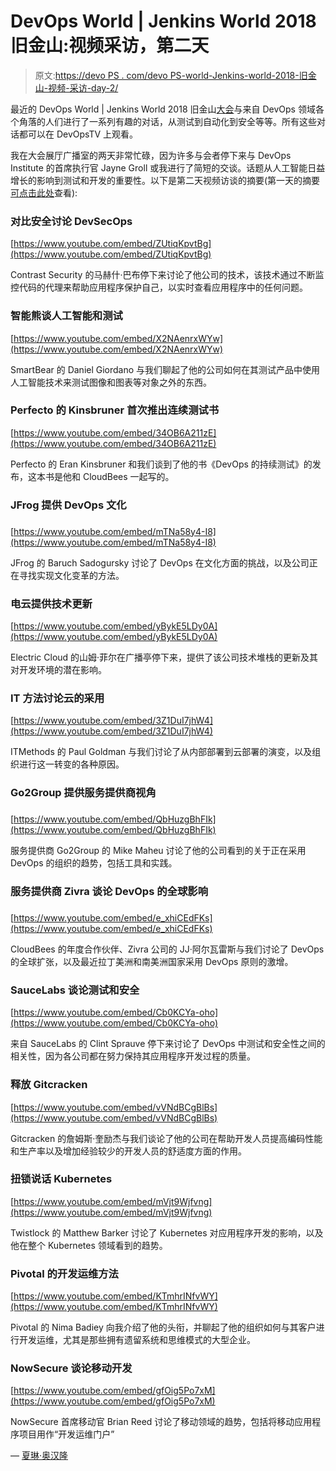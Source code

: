 # DevOps World | Jenkins World 2018 旧金山:视频采访，第二天

> 原文:[https://devo PS . com/devo PS-world-Jenkins-world-2018-旧金山-视频-采访-day-2/](https://devops.com/devops-world-jenkins-world-2018-san-francisco-video-interviews-day-2/)

最近的 DevOps World | Jenkins World 2018 旧金山[大会](https://www.cloudbees.com/devops-world/san-francisco)与来自 DevOps 领域各个角落的人们进行了一系列有趣的对话，从测试到自动化到安全等等。所有这些对话都可以在 DevOpsTV 上观看。

我在大会展厅广播室的两天非常忙碌，因为许多与会者停下来与 DevOps Institute 的首席执行官 Jayne Groll 或我进行了简短的交谈。话题从人工智能日益增长的影响到测试和开发的重要性。以下是第二天视频访谈的摘要(第一天的摘要[可点击此处](https://devops.com/devops-world-jenkins-world-2018-san-francisco-video-interviews-day-1/)查看):

### 对比安全讨论 DevSecOps

[https://www.youtube.com/embed/ZUtiqKpvtBg](https://www.youtube.com/embed/ZUtiqKpvtBg)

Contrast Security 的马赫什·巴布停下来讨论了他公司的技术，该技术通过不断监控代码的代理来帮助应用程序保护自己，以实时查看应用程序中的任何问题。

### 智能熊谈人工智能和测试

[https://www.youtube.com/embed/X2NAenrxWYw](https://www.youtube.com/embed/X2NAenrxWYw)

SmartBear 的 Daniel Giordano 与我们聊起了他的公司如何在其测试产品中使用人工智能技术来测试图像和图表等对象之外的东西。

### Perfecto 的 Kinsbruner 首次推出连续测试书

[https://www.youtube.com/embed/34OB6A211zE](https://www.youtube.com/embed/34OB6A211zE)

Perfecto 的 Eran Kinsbruner 和我们谈到了他的书《DevOps 的持续测试》的发布，这本书是他和 CloudBees 一起写的。

### JFrog 提供 DevOps 文化

### 

[https://www.youtube.com/embed/mTNa58y4-I8](https://www.youtube.com/embed/mTNa58y4-I8)

JFrog 的 Baruch Sadogursky 讨论了 DevOps 在文化方面的挑战，以及公司正在寻找实现文化变革的方法。

### 电云提供技术更新

[https://www.youtube.com/embed/yBykE5LDy0A](https://www.youtube.com/embed/yBykE5LDy0A)

Electric Cloud 的山姆·菲尔在广播亭停下来，提供了该公司技术堆栈的更新及其对开发环境的潜在影响。

### IT 方法讨论云的采用

[https://www.youtube.com/embed/3Z1DuI7jhW4](https://www.youtube.com/embed/3Z1DuI7jhW4)

ITMethods 的 Paul Goldman 与我们讨论了从内部部署到云部署的演变，以及组织进行这一转变的各种原因。

### Go2Group 提供服务提供商视角

### 

[https://www.youtube.com/embed/QbHuzgBhFIk](https://www.youtube.com/embed/QbHuzgBhFIk)

服务提供商 Go2Group 的 Mike Maheu 讨论了他的公司看到的关于正在采用 DevOps 的组织的趋势，包括工具和实践。

### 服务提供商 Zivra 谈论 DevOps 的全球影响

### 

[https://www.youtube.com/embed/e_xhiCEdFKs](https://www.youtube.com/embed/e_xhiCEdFKs)

CloudBees 的年度合作伙伴、Zivra 公司的 JJ·阿尔瓦雷斯与我们讨论了 DevOps 的全球扩张，以及最近拉丁美洲和南美洲国家采用 DevOps 原则的激增。

### SauceLabs 谈论测试和安全

[https://www.youtube.com/embed/Cb0KCYa-oho](https://www.youtube.com/embed/Cb0KCYa-oho)

来自 SauceLabs 的 Clint Sprauve 停下来讨论了 DevOps 中测试和安全性之间的相关性，因为各公司都在努力保持其应用程序开发过程的质量。

### 释放 Gitcracken

[https://www.youtube.com/embed/vVNdBCgBlBs](https://www.youtube.com/embed/vVNdBCgBlBs)

Gitcracken 的詹姆斯·奎励杰与我们谈论了他的公司在帮助开发人员提高编码性能和生产率以及增加经验较少的开发人员的舒适度方面的作用。

### 扭锁说话 Kubernetes

[https://www.youtube.com/embed/mVjt9Wjfvng](https://www.youtube.com/embed/mVjt9Wjfvng)

Twistlock 的 Matthew Barker 讨论了 Kubernetes 对应用程序开发的影响，以及他在整个 Kubernetes 领域看到的趋势。

### Pivotal 的开发运维方法

[https://www.youtube.com/embed/KTmhrINfvWY](https://www.youtube.com/embed/KTmhrINfvWY)

Pivotal 的 Nima Badiey 向我介绍了他的头衔，并聊起了他的组织如何与其客户进行开发运维，尤其是那些拥有遗留系统和思维模式的大型企业。

### NowSecure 谈论移动开发

[https://www.youtube.com/embed/gfOig5Po7xM](https://www.youtube.com/embed/gfOig5Po7xM)

NowSecure 首席移动官 Brian Reed 讨论了移动领域的趋势，包括将移动应用程序项目用作“开发运维门户”

— [夏琳·奥汉隆](https://devops.com/author/cohanlon/)